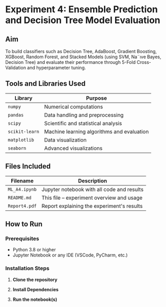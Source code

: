 # Experiment 4: Ensemble Prediction and Decision Tree Model Evaluation

## Aim
 To build classifiers such as Decision Tree, AdaBoost, Gradient Boosting, XGBoost, Random Forest,
 and Stacked Models (using SVM, Na¨ıve Bayes, Decision Tree) and evaluate their performance
 through 5-Fold Cross-Validation and hyperparameter tuning.


## Tools and Libraries Used
| Library| Purpose |
|-|-|
| `numpy` | Numerical computations |
| `pandas` | Data handling and preprocessing |
| `scipy` | Scientific and statistical analysis |
| `scikit-learn` | Machine learning algorithms and evaluation |
| `matplotlib` | Data visualization |
| `seaborn` | Advanced visualizations |

## Files Included

| Filename | Description |
|-|-|
| `ML_A4.ipynb` | Jupyter notebook with all code and results |
| `README.md` | This file – experiment overview and usage |
| `Report4.pdf` | Report explaining the experiment's results  |



##  How to Run

### Prerequisites

- Python 3.8 or higher
- Jupyter Notebook or any IDE (VSCode, PyCharm, etc.)

### Installation Steps

1. **Clone the repository**

2. **Install Dependencies**

3. **Run the notebook(s)**
